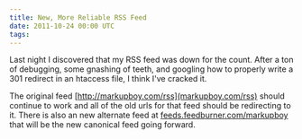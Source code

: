```yaml
---
title: New, More Reliable RSS Feed
date: 2011-10-24 00:00 UTC
tags:
---
```


Last night I discovered that my RSS feed was down for the count. After a ton of debugging, some gnashing of teeth, and googling how to properly write a 301 redirect in an htaccess file, I think I've cracked it.

The original feed [http://markupboy.com/rss](markupboy.com/rss) should continue to work and all of the old urls for that feed should be redirecting to it. There is also an new alternate feed at [feeds.feedburner.com/markupboy](http://feeds.feedburner.com/markupboy) that will be the new canonical feed going forward.
